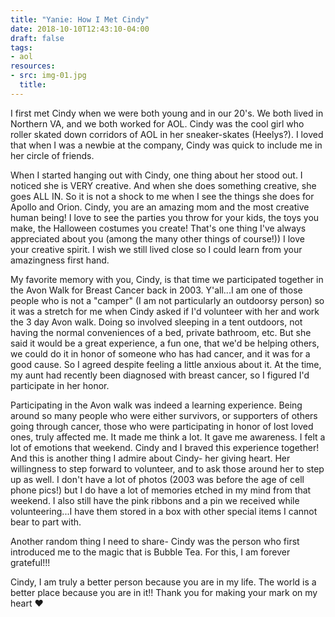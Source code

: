 ```yaml
---
title: "Yanie: How I Met Cindy"
date: 2018-10-10T12:43:10-04:00
draft: false
tags:
- aol
resources:
- src: img-01.jpg
  title:
---
```


I first met Cindy when we were both young and in our 20's. We both lived in Northern VA, and we both worked for AOL. Cindy was the cool girl who roller skated down corridors of AOL in her sneaker-skates (Heelys?). I loved that when I was a newbie at the company, Cindy was quick to include me in her circle of friends.  

When I started hanging out with Cindy, one thing about her stood out. I noticed she is VERY
creative. And when she does something creative, she goes ALL IN. So it is not a shock to me when I see the things she does for Apollo and Orion. Cindy, you are an amazing mom and the most creative human being! I love to see the parties you throw for your kids, the toys you make, the Halloween costumes you create! That's one thing I've always appreciated about you (among the many other things of
course!)) I love your creative spirit. I wish we still lived close so I could learn from your amazingness first hand.

My favorite memory with you, Cindy, is that time we participated together in the Avon Walk
for Breast Cancer back in 2003. Y'all...I am one of those people who is not a "camper" (I am not particularly an outdoorsy person) so it was a stretch for me when Cindy asked if I'd volunteer with her and work the 3 day Avon walk. Doing so involved sleeping in a tent outdoors, not having the normal conveniences of a bed, private bathroom, etc. But she said it would be a great experience, a fun one, that we'd be helping others, we could do it in honor of someone who has had cancer, and it was for a good cause. So I agreed despite feeling a little anxious about it. At the time, my aunt had recently been diagnosed with breast cancer, so I figured I'd participate in her honor.

Participating in the Avon walk was indeed a learning experience. Being around so many people
who were either survivors, or supporters of others going through cancer, those who were participating in honor of lost loved ones, truly affected me. It made me think a lot. It gave me awareness. I felt a lot of emotions that weekend. Cindy and I braved this experience together! And this is another thing I admire about
Cindy- her giving heart. Her willingness to step forward to volunteer, and to ask those around her to step up as well.  I don't have a lot of photos (2003 was before the age of cell phone pics!) but I do have a lot of memories etched in my mind from that weekend. I also still have the pink ribbons and a pin we received while volunteering...I have them stored in a box with other special items I cannot bear to part with.


Another random thing I need to share- Cindy was the person who first introduced me to the
magic that is Bubble Tea. For this, I am forever grateful!!!

Cindy, I am truly a better person because you are in my life. The world is a better place because you are in it!! Thank you for making your mark on my heart :heart:

